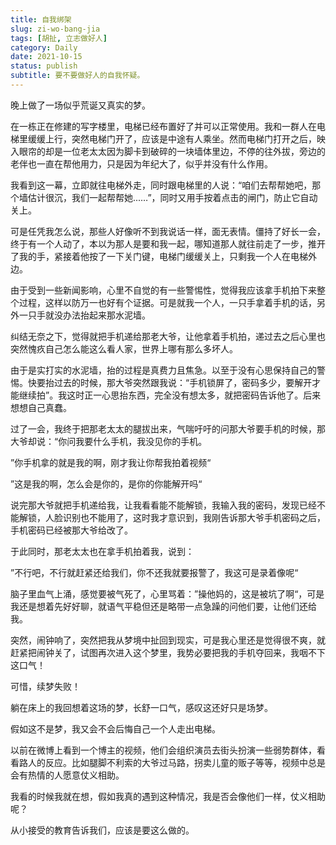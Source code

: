 ```yaml
---
title: 自我绑架
slug: zi-wo-bang-jia
tags: [胡扯, 立志做好人]
category: Daily
date: 2021-10-15
status: publish
subtitle: 要不要做好人的自我怀疑。
---
```

晚上做了一场似乎荒诞又真实的梦。

在一栋正在修建的写字楼里，电梯已经布置好了并可以正常使用。我和一群人在电梯里缓缓上行，突然电梯门开了，应该是中途有人乘坐。然而电梯门打开之后，映入眼帘的却是一位老太太因为脚卡到破碎的一块墙体里边，不停的往外拔，旁边的老伴也一直在帮他用力，只是因为年纪大了，似乎并没有什么作用。

我看到这一幕，立即就往电梯外走，同时跟电梯里的人说：“咱们去帮帮她吧，那个墙估计很沉，我们一起帮帮她...…”，同时又用手按着点击的闸门，防止它自动关上。

可是任凭我怎么说，那些人好像听不到我说话一样，面无表情。僵持了好长一会，终于有一个人动了，本以为那人是要和我一起，哪知道那人就往前走了一步，推开了我的手，紧接着他按了一下关门键，电梯门缓缓关上，只剩我一个人在电梯外边。

由于受到一些新闻影响，心里不自觉的有一些警惕性，觉得我应该拿手机拍下来整个过程，这样以防万一也好有个证据。可是就我一个人，一只手拿着手机的话，另外一只手就没办法抬起来那水泥墙。

纠结无奈之下，觉得就把手机递给那老大爷，让他拿着手机拍，递过去之后心里也突然愧疚自己怎么能这么看人家，世界上哪有那么多坏人。

由于是实打实的水泥墙，抬的过程是真费力且焦急。以至于没有心思保持自己的警惕。快要抬过去的时候，那大爷突然跟我说：“手机锁屏了，密码多少，要解开才能继续拍”。我这时正一心思抬东西，完全没有想太多，就把密码告诉他了。后来想想自己真蠢。

过了一会，我终于把那老太太的腿拔出来，气喘吁吁的问那大爷要手机的时候，那大爷却说：“你问我要什么手机，我没见你的手机。

”你手机拿的就是我的啊，刚才我让你帮我拍着视频“

”这是我的啊，怎么会是你的，是你的你能解开吗“

说完那大爷就把手机递给我，让我看看能不能解锁，我输入我的密码，发现已经不能解锁，人脸识别也不能用了，这时我才意识到，我刚告诉那大爷手机密码之后，手机密码已经被那大爷给改了。

于此同时，那老太太也在拿手机拍着我，说到：

”不行吧，不行就赶紧还给我们，你不还我就要报警了，我这可是录着像呢“

脑子里血气上涌，感觉要被气死了，心里骂着：”操他妈的，这是被坑了啊“，可是我还是想着先好好聊，就语气平稳但还是略带一点急躁的问他们要，让他们还给我。

突然，闹钟响了，突然把我从梦境中扯回到现实，可是我心里还是觉得很不爽，就赶紧把闹钟关了，试图再次进入这个梦里，我势必要把我的手机夺回来，我咽不下这口气！

可惜，续梦失败！

躺在床上的我回想着这场的梦，长舒一口气，感叹这还好只是场梦。

假如这不是梦，我又会不会后悔自己一个人走出电梯。

以前在微博上看到一个博主的视频，他们会组织演员去街头扮演一些弱势群体，看看路人的反应。比如腿脚不利索的大爷过马路，拐卖儿童的贩子等等，视频中总是会有热情的人愿意仗义相助。

我看的时候我就在想，假如我真的遇到这种情况，我是否会像他们一样，仗义相助呢？

从小接受的教育告诉我们，应该是要这么做的。